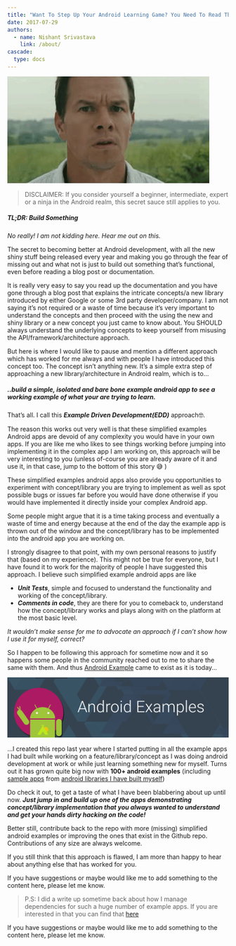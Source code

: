```yaml
---
title: "Want To Step Up Your Android Learning Game? You Need To Read This First"
date: 2017-07-29
authors:
  - name: Nishant Srivastava
    link: /about/
cascade:
  type: docs
---
```


![Banner](img/want-to-step-up-your-android-learning-game-you-need-to-read-this-first/header.gif)

<!--more-->

> DISCLAIMER: If you consider yourself a beginner, intermediate, expert or a ninja in the Android realm, this secret sauce still applies to you.

##### TL;DR: Build Something

_No really! I am not kidding here. Hear me out on this._

The secret to becoming better at Android development, with all the new shiny stuff being released every year and making you go through the fear of missing out and what not is just to build out something that’s functional, even before reading a blog post or documentation.

It is really very easy to say you read up the documentation and you have gone through a blog post that explains the intricate concepts/a new library introduced by either Google or some 3rd party developer/company. I am not saying it’s not required or a waste of time because it’s very important to understand the concepts and then proceed with the using the new and shiny library or a new concept you just came to know about. You SHOULD always understand the underlying concepts to keep yourself from misusing the API/framework/architecture approach.

But here is where I would like to pause and mention a different approach which has worked for me always and with people I have introduced this concept too. The concept isn’t anything new. It’s a simple extra step of approaching a new library/architecture in Android realm, which is to…

##### ..build a simple, isolated and bare bone example android app to see a working example of what your are trying to learn.

That’s all. I call this **_Example Driven Development(EDD)_** approach🤓.

The reason this works out very well is that these simplified examples Android apps are devoid of any complexity you would have in your own apps. If you are like me who likes to see things working before jumping into implementing it in the complex app I am working on, this approach will be very interesting to you (unless of-course you are already aware of it and use it, in that case, jump to the bottom of this story 😅 )

These simplified examples android apps also provide you opportunities to experiment with concept/library you are trying to implement as well as spot possible bugs or issues far before you would have done otherwise if you would have implemented it directly inside your complex Android app.

Some people might argue that it is a time taking process and eventually a waste of time and energy because at the end of the day the example app is thrown out of the window and the concept/library has to be implemented into the android app you are working on.

I strongly disagree to that point, with my own personal reasons to justify that (based on my experience). This might not be true for everyone, but I have found it to work for the majority of people I have suggested this approach. I believe such simplified example android apps are like

- **_Unit Tests_**, simple and focused to understand the functionality and working of the concept/library.
- **_Comments in code_**, they are there for you to comeback to, understand how the concept/library works and plays along with on the platform at the most basic level.

_It wouldn’t make sense for me to advocate an approach if I can’t show how I use it for myself, correct?_

So I happen to be following this approach for sometime now and it so happens some people in the community reached out to me to share the same with them. And thus [Android Example](https://github.com/nisrulz/android-examples) came to exist as it is today…

[![android_examples](img/want-to-step-up-your-android-learning-game-you-need-to-read-this-first/android_examples.png)](https://github.com/nisrulz/android-examples)

…I created this repo last year where I started putting in all the example apps I had built while working on a feature/library/concept as I was doing android development at work or while just learning something new for myself. Turns out it has grown quite big now with **100+ android examples** (including [sample apps](https://github.com/nisrulz/android-examples#example-apps-from-my-android-libraries) from [android libraries I have built myself](https://github.com/nisrulz/nisrulz.github.io#open-source-contributions))

Do check it out, to get a taste of what I have been blabbering about up until now. **_Just jump in and build up one of the apps demonstrating concept/library implementation that you always wanted to understand and get your hands dirty hacking on the code!_**

Better still, contribute back to the repo with more (missing) simplified android examples or improving the ones that exist in the Github repo. Contributions of any size are always welcome.

If you still think that this approach is flawed, I am more than happy to hear about anything else that has worked for you.

If you have suggestions or maybe would like me to add something to the content here, please let me know.

> P.S: I did a write up sometime back about how I manage dependencies for such a huge number of example apps. If you are interested in that you can find that [here](http://crushingcode.nisrulz.com/update-dependencies-code-repeat/)

If you have suggestions or maybe would like me to add something to the content here, please let me know.
